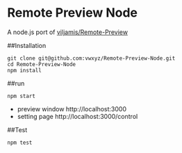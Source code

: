 # Remote Preview Node


A node.js port of [viljamis/Remote-Preview](https://github.com/viljamis/Remote-Preview)



##Installation


```
git clone git@github.com:vwxyz/Remote-Preview-Node.git
cd Remote-Preview-Node
npm install
```


##run 

```
npm start
```

- preview window  http://localhost:3000
- setting page    http://localhost:3000/control


##Test

```
npm test
```